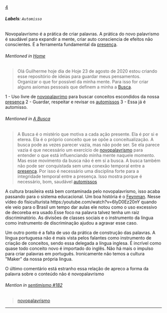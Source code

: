 [4](https://github.com/guilhermeprokisch/ideias/issues/4) 
###### **Labels**: `Automisso`



Novopalavrismo é a prática de criar palavras. A prática do novo palavrismo é saudável para expandir a mente, criar auto consciencia de efeitos não conscientes.  É a ferramenta fundamental da [presença](presença).


###### Mentioned in [Home](Home)  
 > Olá Guilherme hoje dia de Hoje 23 de agosto de 2020 estou criando esse repositório de ideias para guardar meus pensamentos. Organizar o que for possível da minha mente.  Para isso for criar alguns axiomas pessoais que definem a minha a [Busca](Busca).

1 - Uso livre de [novopalavrimo](novopalavrimo) para buscar conceitos escondidos da nossa [presença](presença)
2 - Guardar, respeitar  e revisar os [automissos](automissos)
3 - Essa já é automisso.


###### Mentioned in [A Busca](A-Busca)  
 > A Busca é o mistério que motiva a cada ação presente. Ela é por si e eterea. Ela é o próprio conceito que se opõe  a conceitualização.  A busca pode as vezes parecer vazia, mas não pode ser. Se ela parece vazia é que necessário um exercício de [novopalavrismo](novopalavrismo) para entender o que está influenciando minha mente naquele momento. Mas esse movimento da busca não é em sí a busca. A busca também não pode ser conquistada sem uma conexão temporal entre a  [presença](presença). Por isso é necessário uma disciplina forte para a integridade temporal entre a presença. Isso mostra porque é necessário, bom, saudável [automissos](automissos)


A cultura brasileira está bem contaminada pelo novopalavrismo, isso acaba passando para o sistema educacional. Um boa história é o [Feynman](Feynman). Nesse vídeo do fisiculturista https:/youtube.com/watch?v=6IyD0Ez20nY quando ele veio para o Brasil um tempo dar aulas ele notou como o uso excessivo de decoreba era usado.Esse foco na palavra talvez tenha um raiz discriminatório. As divisões de classes sociais e o instrumento da língua como instrumento de discriminação ajudou a agravar esse caso.

Um outro ponto é a falta de uso da prática de construção das palavras. A língua portuguesa não é mais vista pelos falantes como instrumento de criação de conceitos, sendo essa delegada a língua inglesa. É incrível como quase todo conceito novo é importado do inglês. Não há mais o impulso para criar palavras em português. Ironicamente não temos a cultura "Maker"  da nossa própria lingua.


O último comentário está estranho essa relação de apreco a forma da palavra sobre o conteúdo não é novopalavrismo


 ######  Mention in [sentimismo #182](sentimismo-#182)  
 > [novopalavrismo](novopalavrismo)

-------------------------------------------------------------------------------

